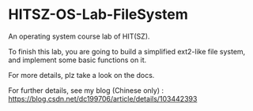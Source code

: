 # HITSZ-OS-Lab-FileSystem

An operating system course lab of HIT(SZ).

To finish this lab, you are going to build a simplified ext2-like file system, and implement some basic functions on it.

For more details, plz take a look on the docs.

For further details, see my blog (Chinese only) :
https://blog.csdn.net/dc199706/article/details/103442393